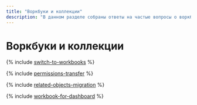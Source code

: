 ```yaml
---
title: "Воркбуки и коллекции"
description: "В данном разделе собраны ответы на частые вопросы о воркбуках и коллекциях."
---
```


# Воркбуки и коллекции

{% include [switch-to-workbooks](../../_qa/datalens/switch-to-workbooks.md) %}

{% include [permissions-transfer](../../_qa/datalens/permissions-transfer.md) %}

{% include [related-objects-migration](../../_qa/datalens/related-objects-migration.md) %}

{% include [workbook-for-dashboard](../../_qa/datalens/workbook-for-dashboard.md) %}
